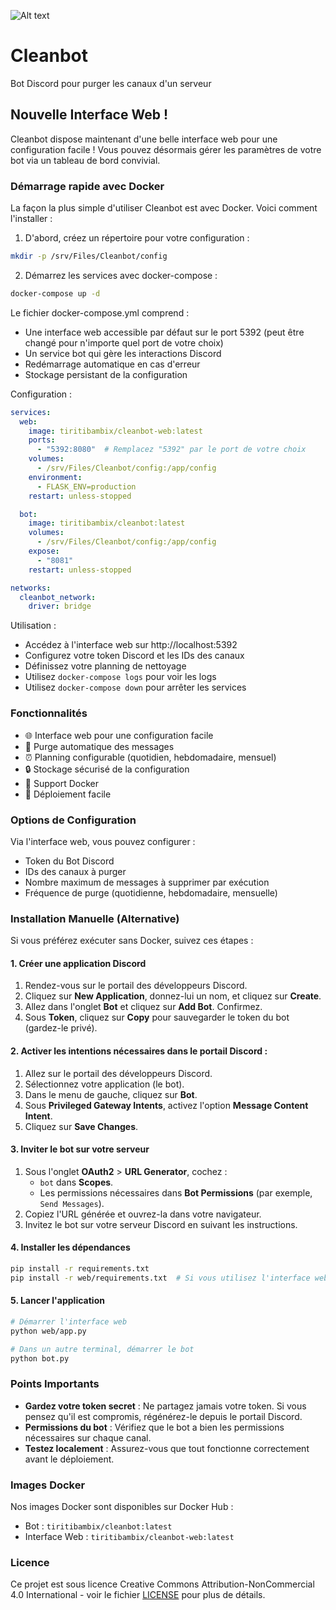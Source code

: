 ![Alt text](https://cdn.discordapp.com/app-icons/1310261454959673354/79876aac97de54fdfc9a06fbca4f32ff.png "a title")

# Cleanbot
Bot Discord pour purger les canaux d'un serveur

## Nouvelle Interface Web !

Cleanbot dispose maintenant d'une belle interface web pour une configuration facile ! Vous pouvez désormais gérer les paramètres de votre bot via un tableau de bord convivial.

### Démarrage rapide avec Docker

La façon la plus simple d'utiliser Cleanbot est avec Docker. Voici comment l'installer :

1. D'abord, créez un répertoire pour votre configuration :
```bash
mkdir -p /srv/Files/Cleanbot/config
```

2. Démarrez les services avec docker-compose :
```bash
docker-compose up -d
```

Le fichier docker-compose.yml comprend :
- Une interface web accessible par défaut sur le port 5392 (peut être changé pour n'importe quel port de votre choix)
- Un service bot qui gère les interactions Discord
- Redémarrage automatique en cas d'erreur
- Stockage persistant de la configuration

Configuration :
```yaml
services:
  web:
    image: tiritibambix/cleanbot-web:latest
    ports:
      - "5392:8080"  # Remplacez "5392" par le port de votre choix
    volumes:
      - /srv/Files/Cleanbot/config:/app/config
    environment:
      - FLASK_ENV=production
    restart: unless-stopped

  bot:
    image: tiritibambix/cleanbot:latest
    volumes:
      - /srv/Files/Cleanbot/config:/app/config
    expose:
      - "8081"
    restart: unless-stopped

networks:
  cleanbot_network:
    driver: bridge
```

Utilisation :
- Accédez à l'interface web sur http://localhost:5392
- Configurez votre token Discord et les IDs des canaux
- Définissez votre planning de nettoyage
- Utilisez `docker-compose logs` pour voir les logs
- Utilisez `docker-compose down` pour arrêter les services

### Fonctionnalités

- 🌐 Interface web pour une configuration facile
- 🔄 Purge automatique des messages
- ⏰ Planning configurable (quotidien, hebdomadaire, mensuel)
- 🔒 Stockage sécurisé de la configuration
- 🐳 Support Docker
- 🚀 Déploiement facile

### Options de Configuration

Via l'interface web, vous pouvez configurer :
- Token du Bot Discord
- IDs des canaux à purger
- Nombre maximum de messages à supprimer par exécution
- Fréquence de purge (quotidienne, hebdomadaire, mensuelle)

### Installation Manuelle (Alternative)

Si vous préférez exécuter sans Docker, suivez ces étapes :

#### 1. **Créer une application Discord**

1. Rendez-vous sur le portail des développeurs Discord.
2. Cliquez sur **New Application**, donnez-lui un nom, et cliquez sur **Create**.
3. Allez dans l'onglet **Bot** et cliquez sur **Add Bot**. Confirmez.
4. Sous **Token**, cliquez sur **Copy** pour sauvegarder le token du bot (gardez-le privé).

#### 2. **Activer les intentions nécessaires dans le portail Discord :**

1. Allez sur le portail des développeurs Discord.
2. Sélectionnez votre application (le bot).
3. Dans le menu de gauche, cliquez sur **Bot**.
4. Sous **Privileged Gateway Intents**, activez l'option **Message Content Intent**.
5. Cliquez sur **Save Changes**.

#### 3. **Inviter le bot sur votre serveur**

1. Sous l'onglet **OAuth2** > **URL Generator**, cochez : 
    - `bot` dans **Scopes**.
    - Les permissions nécessaires dans **Bot Permissions** (par exemple, `Send Messages`).
2. Copiez l'URL générée et ouvrez-la dans votre navigateur.
3. Invitez le bot sur votre serveur Discord en suivant les instructions.

#### 4. **Installer les dépendances**

```bash
pip install -r requirements.txt
pip install -r web/requirements.txt  # Si vous utilisez l'interface web
```

#### 5. **Lancer l'application**

```bash
# Démarrer l'interface web
python web/app.py

# Dans un autre terminal, démarrer le bot
python bot.py
```

### Points Importants

- **Gardez votre token secret** : Ne partagez jamais votre token. Si vous pensez qu'il est compromis, régénérez-le depuis le portail Discord.
- **Permissions du bot** : Vérifiez que le bot a bien les permissions nécessaires sur chaque canal.
- **Testez localement** : Assurez-vous que tout fonctionne correctement avant le déploiement.

### Images Docker

Nos images Docker sont disponibles sur Docker Hub :
- Bot : `tiritibambix/cleanbot:latest`
- Interface Web : `tiritibambix/cleanbot-web:latest`

### Licence

Ce projet est sous licence Creative Commons Attribution-NonCommercial 4.0 International - voir le fichier [LICENSE](LICENSE) pour plus de détails.
